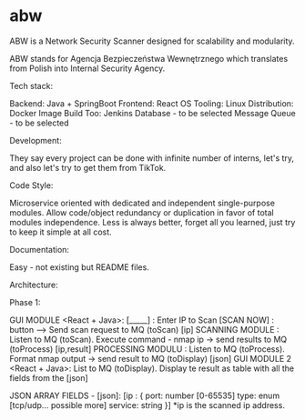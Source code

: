 # abw
ABW is a Network Security Scanner designed for scalability and modularity.

ABW stands for Agencja Bezpieczeństwa Wewnętrznego which translates from Polish into Internal Security Agency.

Tech stack:

Backend: Java + SpringBoot
Frontend: React
OS Tooling: Linux
Distribution: Docker Image
Build Too: Jenkins
Database - to be selected
Message Queue - to be selected

Development:

They say every project can be done with infinite number of interns, let's try, and also let's try to get them from TikTok.

Code Style:

Microservice oriented with dedicated and independent single-purpose modules.
Allow code/object redundancy or duplication in favor of total modules independence.
Less is always better, forget all you learned, just try to keep it simple at all cost.

Documentation:

Easy - not existing but README files.

Architecture:

Phase 1:

GUI MODULE <React + Java>: [_____] : Enter IP to Scan [SCAN NOW] : button --> Send scan request to MQ (toScan) [ip]
SCANNING MODULE <Java> : Listen to MQ (toScan). Execute command - nmap ip -> send results to MQ (toProcess) [ip,result]
PROCESSING MODULU <Java> : Listen to MQ (toProcess). Format nmap output -> send result to MQ (toDisplay) [json]
GUI MODULE 2 <React + Java>: List to MQ (toDisplay). Display te result as table with all the fields from the [json]

JSON ARRAY FIELDS - [json]:
[ip : {
port: number [0-65535]
type: enum [tcp/udp... possible more]
service: string
}]
*ip is the scanned ip address.

